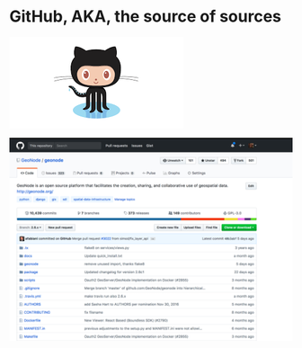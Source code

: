 # GitHub, AKA, the source of sources
[![github](css/img/github.png)](http://github.com)

![github-code](css/img/github-code.png)
